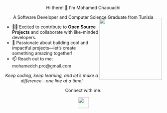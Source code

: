 <p align="center">Hi there! 👋 I'm Mohamed Chaouachi</p>
<p align="center">A Software Developer and Computer Science Graduate from Tunisia</p>
<p align="left"> <img src="https://media.giphy.com/media/13HgwGsXF0aiGY/giphy.gif" width="200" align="right" style="margin-top: -20px;"> <ul> <li>👨‍💻 Excited to contribute to <strong>Open Source Projects</strong> and collaborate with like-minded developers.</li> <li>🚀 Passionate about building cool and impactful projects—let’s create something amazing together!</li> <li>📫 Reach out to me: mohamedch.pro@gmail.com</li> </ul> </p> <p align="center"><em>Keep coding, keep learning, and let’s make a difference—one line at a time!</em></p>
<p align="center">Connect with me:</p>
<p align="center"> <a href="https://www.linkedin.com/in/mohamed-chaouachi-86aa3b225/" target="_blank"> <img src="https://upload.wikimedia.org/wikipedia/commons/thumb/c/ca/LinkedIn_logo_initials.png/640px-LinkedIn_logo_initials.png" width="35" height="35"> </a> </p>
